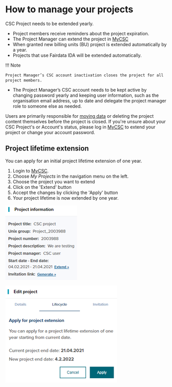 # How to manage your projects

CSC Project needs to be extended yearly.

* Project members receive reminders about the project expiration.
* The Project Manager can extend the project in [MyCSC](http://my.csc.fi)
* When granted new billing units (BU) project is extended automatically by a year.
* Projects that use Fairdata IDA will be extended automatically.

!!! Note 

    Project Manager’s CSC account inactivation closes the project for all project members.

* The Project Manager’s CSC account needs to be kept active by changing password yearly and keeping user information, such as the organisation email address, up to date and delegate the project manager role to someone else as needed.

Users are primarily responsible for [moving data](../data/moving/index.md) or deleting the project content themselves before the project is closed. 
If you're unsure about your CSC Project's or Account's status, please log in [MyCSC](http://my.csc.fi) to extend your project or change your account password.

## Project lifetime extension

You can apply for an initial project lifetime extension of one year.

1. Login to [MyCSC](http://my.csc.fi).
1. Choose _My Projects_ in the navigation menu on the left.
1. Choose the project you want to extend
1. Click on the 'Extend' button
1. Accept the changes by clicking the 'Apply' button
1. Your project lifetime is now extended by one year.

![](images/small/project_extension2.png)

![](images/small/project_extension1.png) 

